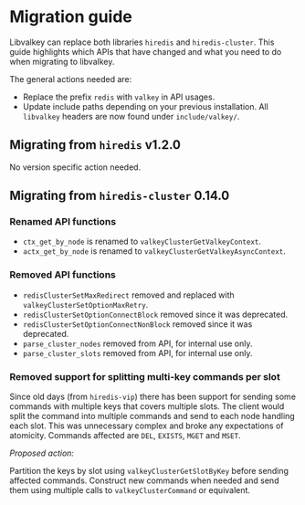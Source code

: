 # Migration guide

Libvalkey can replace both libraries `hiredis` and `hiredis-cluster`.
This guide highlights which APIs that have changed and what you need to do when migrating to libvalkey.

The general actions needed are:

* Replace the prefix `redis` with `valkey` in API usages.
* Update include paths depending on your previous installation.
  All `libvalkey` headers are now found under `include/valkey/`.

## Migrating from `hiredis` v1.2.0

No version specific action needed.

## Migrating from `hiredis-cluster` 0.14.0

### Renamed API functions

* `ctx_get_by_node` is renamed to `valkeyClusterGetValkeyContext`.
* `actx_get_by_node` is renamed to `valkeyClusterGetValkeyAsyncContext`.

### Removed API functions

* `redisClusterSetMaxRedirect` removed and replaced with `valkeyClusterSetOptionMaxRetry`.
* `redisClusterSetOptionConnectBlock` removed since it was deprecated.
* `redisClusterSetOptionConnectNonBlock` removed since it was deprecated.
* `parse_cluster_nodes` removed from API, for internal use only.
* `parse_cluster_slots` removed from API, for internal use only.

### Removed support for splitting multi-key commands per slot

Since old days (from `hiredis-vip`) there has been support for sending some commands with multiple keys that covers multiple slots.
The client would split the command into multiple commands and send to each node handling each slot.
This was unnecessary complex and broke any expectations of atomicity.
Commands affected are `DEL`, `EXISTS`, `MGET` and `MSET`.

_Proposed action:_

Partition the keys by slot using `valkeyClusterGetSlotByKey` before sending affected commands.
Construct new commands when needed and send them using multiple calls to `valkeyClusterCommand` or equivalent.
